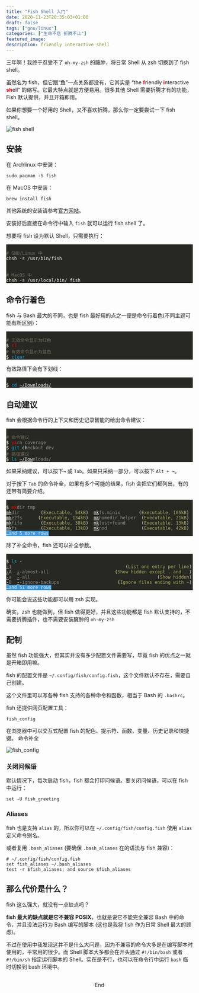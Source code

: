 ```yaml
---
title: "Fish Shell 入门"
date: 2020-11-23T20:35:03+01:00
draft: false
tags: ["gnu/linux"]
categories: ["生命不息 折腾不止"]
featured_image: 
description: friendly interactive shell
---
```

<!-- 
![](https://mogeko.github.io/blog-images/r/085/)
{{< spoiler >}}{{< /spoiler >}}
&emsp;&emsp;
plaintext
 -->

三年啊！我终于忍受不了 `oh-my-zsh` 的臃肿，将日常 Shell 从 zsh 切换到了 fish shell。

虽然名为 fish，但它跟“鱼”一点关系都没有，它其实是 “the <span style="color: red; font-weight: bold" >f</span>riendly <span style="color: red; font-weight: bold" >i</span>nteractive <span style="color: red; font-weight: bold" >sh</span>ell” 的缩写。它最大特点就是方便易用。很多其他 Shell 需要折腾才有的功能，Fish 默认提供，并且开箱即用。

如果你想要一个好用的 Shell，又不喜欢折腾，那么你一定要尝试一下 fish shell。

![fish shell](https://mogeko.github.io/blog-images/r/085/fish_shell.jpg)

## 安装

在 Archlinux 中安装：

```plaintext
sudo pacman -S fish
```

在 MacOS 中安装：

```plaintext
brew install fish
```

其他系统的安装请参考[官方网站](http://fishshell.com/#platform_tabs)。

安装好后直接在命令行中输入 `fish` 就可以运行 fish shell 了。

想要将 fish 设为默认 Shell，只需要执行：

<div class="highlight"><pre style="color:#f8f8f2;background-color:#272822;-moz-tab-size:4;-o-tab-size:4;tab-size:4"><code class="language-plaintext" data-lang="plaintext">
<span style="color:#75715e"># GNU/Linux 中</span>
<span>chsh -s /usr/bin/fish</span>
<br>
<span style="color:#75715e"># MacOS 中</span>
<span>chsh -s /usr/local/bin/ fish</span>
</code></pre></div>

## 命令行着色

fish 与 Bash 最大的不同，也是 fish 最好用的点之一便是命令行着色(不同主题可能有所区别)：

<div class="highlight"><pre style="color:#f8f8f2;background-color:#272822;-moz-tab-size:4;-o-tab-size:4;tab-size:4"><code class="language-plaintext" data-lang="plaintext">
<span style="color:#75715e"># 无效命令显示为红色</span>
<span>$<span> <span style="color: #ff0000">cl</span>
<span style="color:#75715e"># 有效命令显示为蓝色</span>
<span>$</span> <span style="color: #00afe7">clear</span>
</code></pre></div>

有效路径下会有下划线：

<div class="highlight"><pre style="color:#f8f8f2;background-color:#272822;-moz-tab-size:4;-o-tab-size:4;tab-size:4"><code class="language-plaintext" data-lang="plaintext">
<span>$</span> <span style="color: #00afe7">cd</span> <span style="text-decoration: underline">~/Downloads/</span>
</code></pre></div>

## 自动建议

fish 会根据命令行的上下文和历史记录智能的给出命令建议：

<div class="highlight"><pre style="color:#f8f8f2;background-color:#272822;-moz-tab-size:4;-o-tab-size:4;tab-size:4"><code class="language-plaintext" data-lang="plaintext">
<span style="color:#75715e"># 命令建议</span>
<span>$</span> <span style="color: #ff0000">ya</span><span style="color: #949494">rn coverage</span>
<span>$</span> <span style="color: #00afe7">git</span> <span>ch</span><span style="color: #949494">eckout dev</span>
<span style="color:#75715e"># 路径建议</span>
<span>$</span> <span style="color: #00afe7">ls</span> <span style="text-decoration: underline">~/Dow</span><span style="color: #949494">nloads/</span>
</code></pre></div>

如果采纳建议，可以按下`→` 或 `Tab`。如果只采纳一部分，可以按下 `Alt + →`。

对于按下 `Tab` 的命令补全，如果有多个可能的结果，fish 会把它们都列出，有的还带有简要介绍。

<div class="highlight"><pre style="color:#f8f8f2;background-color:#272822;-moz-tab-size:4;-o-tab-size:4;tab-size:4"><code class="language-plaintext" data-lang="plaintext">
<span>$</span> <span style="color: #ff0000">mk</span><span style="color: #949494">dir tmp</span>
<span style="text-decoration: underline">mk</span><span style="color: #949494">dir</span>        <span>(</span><span style="color: #afaf5f">Executable, 54kB</span><span>)</span>  <span style="text-decoration: underline">mk</span><span style="color: #949494">fs.minix</span>       <span>(</span><span style="color: #afaf5f">Executable, 105kB</span><span>)</span>
<span style="text-decoration: underline">mk</span><span style="color: #949494">e2fs</span>     <span> (</span><span style="color: #afaf5f">Executable, 134kB</span><span>)</span>  <span style="text-decoration: underline">mk</span><span style="color: #949494">homedir_helper</span>  <span>(</span><span style="color: #afaf5f">Executable, 21kB</span><span>)</span>
<span style="text-decoration: underline">mk</span><span style="color: #949494">fifo</span>       <span>(</span><span style="color: #afaf5f">Executable, 38kB</span><span>)</span>  <span style="text-decoration: underline">mk</span><span style="color: #949494">lost+found</span>      <span>(</span><span style="color: #afaf5f">Executable, 13kB</span><span>)</span>
<span style="text-decoration: underline">mk</span><span style="color: #949494">fs</span>         <span>(</span><span style="color: #afaf5f">Executable, 13kB</span><span>)</span>  <span style="text-decoration: underline">mk</span><span style="color: #949494">nod</span>             <span>(</span><span style="color: #afaf5f">Executable, 42kB</span><span>)</span>
<span style="background-color: #3a96dd; color: #f2f2f2">…and 5 more rows</span>
</code></pre></div>

除了补全命令，fish 还可以补全参数。

<div class="highlight"><pre style="color:#f8f8f2;background-color:#272822;-moz-tab-size:4;-o-tab-size:4;tab-size:4"><code class="language-plaintext" data-lang="plaintext">
<span>$</span> <span style="color: #00afe7">ls</span> <span>-</span>
<span style="text-decoration: underline">-</span><span style="color: #949494">1</span>                                           <span>(</span><span style="color: #afaf5f">List one entry per line</span><span>)</span>
<span style="text-decoration: underline">-</span><span style="color: #949494">A</span>  <span style="text-decoration: underline">-</span><span style="color: #949494">-almost-all</span>                         <span>(</span><span style="color: #afaf5f">Show hidden except . and ..</span><span>)</span>
<span style="text-decoration: underline">-</span><span style="color: #949494">a</span>  <span style="text-decoration: underline">-</span><span style="color: #949494">-all</span>                                                <span>(</span><span style="color: #afaf5f">Show hidden</span><span>)</span>
<span style="text-decoration: underline">-</span><span style="color: #949494">B</span>  <span style="text-decoration: underline">-</span><span style="color: #949494">-ignore-backups</span>                      <span>(</span><span style="color: #afaf5f">Ignore files ending with ~</span><span>)</span>
<span style="background-color: #3a96dd; color: #f2f2f2">…and 51 more rows</span>
</code></pre></div>
你可能会说这些功能都可以用 zsh 实现。

确实，zsh 也能做到，但 fish 做得更好，并且这些功能都是 fish 默认支持的，不需要折腾插件，也不需要安装臃肿的 `oh-my-zsh`

## 配制

虽然 fish 功能强大，但其实并没有多少配置文件需要写，毕竟 fish 的优点之一就是开箱即用嘛。

fish 的配置文件是 `~/.config/fish/config.fish`，这个文件默认不存在，需要自己创建。

这个文件里可以写各种 fish 支持的各种命令和函数，相当于 Bash 的 `.bashrc`。

fish 还提供网页配置工具：

```plaintext
fish_config
```

在浏览器中可以交互式配置 fish 的配色、提示符、函数、变量、历史记录和快捷键。
命令补全

![fish_config](https://mogeko.github.io/blog-images/r/085/fish_config.png)

### 关闭问候语

默认情况下，每次启动 fish，fish 都会打印问候语。要关闭问候语，可以在 fish 中运行：

```plaintext
set -U fish_greeting
```

### Aliases

fish 也是支持 `alias` 的，所以你可以在 `~/.config/fish/config.fish` 使用 `alias` 定义命令别名。

或者复用 `.bash_aliases` (要确保 `.bash_aliases` 在的语法与 fish 兼容)：

```fish
# ~/.config/fish/config.fish
set fish_aliases ~/.bash_aliases
test -r $fish_aliases; and source $fish_aliases
```

## 那么代价是什么？

fish 这么强大，就没有一点缺点吗？

**fish 最大的缺点就是它不兼容 POSIX**，也就是说它不能完全兼容 Bash 中的命令，并且没法运行为 Bash 编写的脚本 (这也是我将 fish 作为日常 Shell 最大的顾虑)。

不过在使用中我发现这并不是什么大问题，因为不兼容的命令大多是在编写脚本时使用的，平常用的很少。而 Shell 脚本大多都会在开头通过 `#!/bin/bash` 或者 `#!/bin/sh` 指定运行脚本的 Shell。实在是不行，也可以在命令行中运行 `bash` 临时切换到 bash 环境中。





<br>

<center>  ·End·  </center>